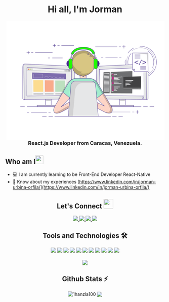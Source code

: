 <h1 align="center">Hi all, I'm Jorman</h1>
<img align="right" alt="GIF" src="https://raw.githubusercontent.com/devSouvik/devSouvik/master/gif3.gif" width="500"/>

<h3 align="center">React.js Developer from Caracas, Venezuela.</h3>
<h2 align="left">Who am I<img src="https://media.giphy.com/media/pDh3IDoUswmZrqdRip/giphy.gif" height="27px" width="25px"></h2>


- 💻 I am currently learning to be Front-End Developer React-Native
- 📄 Know about my experiences [https://www.linkedin.com/in/jorman-urbina-orfila/](https://www.linkedin.com/in/jorman-urbina-orfila/)

<h2 align="center"> Let's Connect <img src="https://media.giphy.com/media/jOz35yxbuhvVQDKrce/giphy.gif" height="30px" width="30px"></h2>

<div align="center">
      <a href="https://www.linkedin.com/in/jorman-urbina-orfila/">
        <img src="https://img.shields.io/badge/LinkedIn-0077B5?style=for-the-badge&logo=linkedin&logoColor=white">
      </a>
      <a href="https://github.com/jojorubina">
        <img src="https://img.shields.io/badge/GitHub-100000?style=for-the-badge&logo=github&logoColor=white">
      </a>
      <a href="mailto:jormanurbina1@gmail.com">
        <img src="https://img.shields.io/badge/Gmail-D14836?style=for-the-badge&logo=gmail&logoColor=white">
      </a>
      <a href="https://www.instagram.com/jormanurbina/">
        <img src="https://img.shields.io/badge/Instagram-E4405F?style=for-the-badge&logo=instagram&logoColor=white">
      </a>
</div>

<h2 align="center">Tools and Technologies 🛠</h2>
<div align="center">
      
  <img src="https://img.shields.io/badge/Github-181717?style=for-the-badge&logo=github&logoColor=white" />
  <img src="https://img.shields.io/badge/Git-F05032?style=for-the-badge&logo=Git&logoColor=white" />
  <img src="https://img.shields.io/badge/Html-E34F26?style=for-the-badge&logo=html5&logoColor=white" />
   <img src="https://img.shields.io/badge/Css-1572B6?style=for-the-badge&logo=Css3&logoColor=white" /> 
    <img src="https://img.shields.io/badge/Sass-CC6699?style=for-the-badge&logo=Sass&logoColor=white" />
 <img src="https://img.shields.io/badge/Bootstrap-7952B3?style=for-the-badge&logo=bootstrap&logoColor=white" />
  <img src="https://img.shields.io/badge/Tailwindcss-06B6D4?style=for-the-badge&logo=tailwindcss&logoColor=white"/>  
  <img src="https://img.shields.io/badge/Javascript-F7DF1E?style=for-the-badge&logo=javascript&logoColor=white" />
  <img src="https://img.shields.io/badge/React-61DAFB?style=for-the-badge&logo=react&logoColor=white" />
<img src="https://img.shields.io/badge/Webpack-8DD6F9?style=for-the-badge&logo=Webpack&logoColor=white" />
<img src="https://img.shields.io/badge/Npm-CB3837?style=for-the-badge&logo=Npm&logoColor=white" />

 
      
      
<br>
<br>
  <img align="center" src="https://github-readme-stats.vercel.app/api/top-langs/?username=jojourbina&theme=dark&layout=compact&langs_count=20&hide_title=true"/>
</div>

<!-- Github Stats Section -->
<h2 align="center">Github Stats ⚡</h2>
<p align=center>
  <div align=center>
      <img align="center" width="45%" src="https://github-readme-streak-stats.herokuapp.com/?user=jojourbina&theme=react&border=61dafb&hide_border=true" alt="1hanzla100" />
      <img align="center" width="45%" src="https://github-readme-stats.vercel.app/api?username=jojourbina&show_icons=true&theme=react&border_color=61dafb&hide_border=true" />
  </div>
</p>
